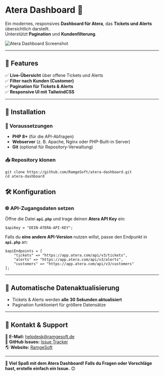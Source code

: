 # **Atera Dashboard** 🚀  
Ein modernes, responsives **Dashboard für Atera**, das **Tickets und Alerts** übersichtlich darstellt.  
Unterstützt **Pagination** und **Kundenfilterung**.  

![Atera Dashboard Screenshot](https://ramgesoft.com/uploads/Atera-Dashboard-1.png)  

---

## **📌 Features**  
✅ **Live-Übersicht** über offene Tickets und Alerts  
✅ **Filter nach Kunden (Customer)**  
✅ **Pagination für Tickets & Alerts**  
✅ **Responsive UI mit TailwindCSS**  

---

## **📂 Installation**  

### **🔧 Voraussetzungen**  
- **PHP 8+** (für die API-Abfragen)  
- **Webserver** (z. B. Apache, Nginx oder PHP-Built-in Server)  
- **Git** (optional für Repository-Verwaltung)  

### **📥 Repository klonen**  
```
git clone https://github.com/RamgeSoft/atera-dashboard.git
cd atera-dashboard
```

## **🛠 Konfiguration**  

### **🌐 API-Zugangsdaten setzen**  
Öffne die Datei **`api.php`** und trage deinen **Atera API Key** ein:
```
$apiKey = "DEIN-ATERA-API-KEY";
```

Falls du **eine andere API-Version** nutzen willst, passe den Endpunkt in **`api.php`** an:
```
$apiEndpoints = [
    "tickets" => "https://app.atera.com/api/v3/tickets",
    "alerts" => "https://app.atera.com/api/v3/alerts",
    "customers" => "https://app.atera.com/api/v3/customers"
];
```

---

## **🔄 Automatische Datenaktualisierung**  
- Tickets & Alerts werden **alle 30 Sekunden aktualisiert**  
- Pagination funktioniert für größere Datensätze  

---

## **📩 Kontakt & Support**  
📧 **E-Mail:** helpdesk@ramgesoft.de  
🐙 **GitHub Issues:** [Issue Tracker](https://github.com/ramgesoft/atera-dashboard/issues)  
🌎 **Website:** [RamgeSoft](https://ramgesoft.com)  

---

**🚀 Viel Spaß mit dem Atera Dashboard! Falls du Fragen oder Vorschläge hast, erstelle einfach ein Issue.** 😊  
